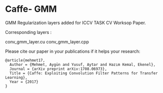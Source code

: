 # Caffe- GMM

GMM Regularization layers added for ICCV TASK CV Worksop Paper.

Corresponding layers : 

conv_gmm_layer.cu
conv_gmm_layer.cpp

Please cite our paper in your publications if it helps your research:

    @article{mehmet17,
      Author = {Mehmet, Aygün and Yusuf, Aytar and Hazım Kemal, Ekenel},
      Journal = {arXiv preprint arXiv:1708.06973},
      Title = {Caffe: Exploiting Convolution Filter Patterns for Transfer Learning},
      Year = {2017}
    }
